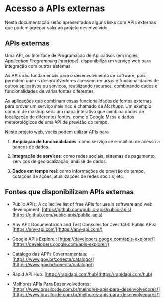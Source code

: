 # Acesso a APIs externas

Nesta documentação serão apresentados alguns links com APIs externas que podem agregar valor ao projeto desenvolvido.

## APIs externas

Uma API, ou Interface de Programação de Aplicativos (em inglês, _Application Programming Interface_), disponibiliza um serviço web para integração com outros sistemas.

As APIs são fundamentais para o desenvolvimento de software, pois permitem que os desenvolvedores acessem recursos e funcionalidades de outros aplicativos ou serviços, reutilizando recursos, combinando dados e funcionalidades de várias fontes diferentes.

As aplicações que combinam essas funcionalidades de fontes externas para prover um serviço mais rico é chamado de _Mashups_. Um exemplo comum de mashup seria um mapa interativo que combina dados de localização de diferentes fontes, como o Google Maps e dados meteorológicos de uma API de previsão do tempo.

Neste projeto web, vocês podem utilizar APIs para

1. **Ampliação de funcionalidades**: como serviço de e-mail ou de acesso a bancos de dados.

2. **Integração de serviços**: como redes sociais, sistemas de pagamento, serviços de geolocalização, análise de dados.

3. **Dados em tempo real**: como informações de previsão do tempo, cotações de ações, atualizações de redes sociais, etc.

## Fontes que disponibilizam APIs externas

- Public APIs: A collective list of free APIs for use in software and web development: [https://github.com/public-apis/public-apis](https://github.com/public-apis/public-apis)

- Any API: Documentation and Test Consoles for Over 1400 Public APIs: [https://any-api.com/](https://any-api.com/)

- Google APIs Explorer: [https://developers.google.com/apis-explorer/](https://developers.google.com/apis-explorer/)

- Catálogo das API's Governamentais: [https://www.gov.br/conecta/catalogo/](https://www.gov.br/conecta/catalogo/)

- Rapid API Hub: [https://rapidapi.com/hub](https://rapidapi.com/hub)

- Melhores APIs Para Desenvolvedores: [https://www.brasilcode.com.br/melhores-apis-para-desenvolvedores/](https://www.brasilcode.com.br/melhores-apis-para-desenvolvedores/)
